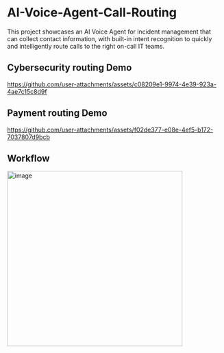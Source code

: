# AI-Voice-Agent-Call-Routing
This project showcases an AI Voice Agent for incident management that can collect contact information, with built-in intent recognition to quickly and intelligently route calls to the right on-call IT teams.

## Cybersecurity routing Demo
https://github.com/user-attachments/assets/c08209e1-9974-4e39-923a-4ae7c15c8d9f

## Payment routing Demo
https://github.com/user-attachments/assets/f02de377-e08e-4ef5-b172-7037807d9bcb

## Workflow
<img width="409" alt="image" src="https://github.com/user-attachments/assets/2988fbb1-e57b-4771-b8ac-e6f4af1557a1" />
